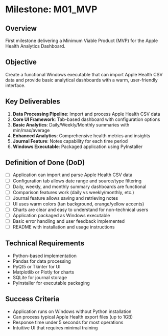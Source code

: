 # Milestone: M01_MVP

## Overview
First milestone delivering a Minimum Viable Product (MVP) for the Apple Health Analytics Dashboard.

## Objective
Create a functional Windows executable that can import Apple Health CSV data and provide basic analytical dashboards with a warm, user-friendly interface.

## Key Deliverables
1. **Data Processing Pipeline**: Import and process Apple Health CSV data
2. **Core UI Framework**: Tab-based dashboard with configuration options
3. **Basic Analytics**: Daily/Weekly/Monthly summaries with min/max/average
4. **Enhanced Analytics**: Comprehensive health metrics and insights
5. **Journal Feature**: Notes capability for each time period
6. **Windows Executable**: Packaged application using PyInstaller

## Definition of Done (DoD)
- [ ] Application can import and parse Apple Health CSV data
- [ ] Configuration tab allows date range and source/type filtering
- [ ] Daily, weekly, and monthly summary dashboards are functional
- [ ] Comparison features work (daily vs weekly/monthly, etc.)
- [ ] Journal feature allows saving and retrieving notes
- [ ] UI uses warm colors (tan background, orange/yellow accents)
- [ ] Charts are clear and easy to understand for non-technical users
- [ ] Application packaged as Windows executable
- [ ] Basic error handling and user feedback implemented
- [ ] README with installation and usage instructions

## Technical Requirements
- Python-based implementation
- Pandas for data processing
- PyQt5 or Tkinter for UI
- Matplotlib or Plotly for charts
- SQLite for journal storage
- PyInstaller for executable packaging

## Success Criteria
- Application runs on Windows without Python installation
- Can process typical Apple Health export files (up to 1GB)
- Response time under 5 seconds for most operations
- Intuitive UI that requires minimal training